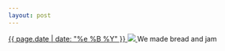 ```yaml
---
layout: post
---
```


<p>
  <a href="/26">
    <time>{{ page.date | date: "%e %B %Y" }}</time>
    <img src="{{ site.assets_url }}/26.jpg">
  </a>
  We made bread and jam
</p>
